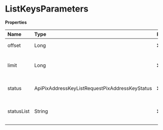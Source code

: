 # ListKeysParameters

**Properties**

| Name       | Type                                           | Required | Description                        |
| :--------- | :--------------------------------------------- | :------- | :--------------------------------- |
| offset     | Long                                           | ❌       | List starting element              |
| limit      | Long                                           | ❌       | Number of list elements (max: 100) |
| status     | ApiPixAddressKeyListRequestPixAddressKeyStatus | ❌       | Filter by current key status       |
| statusList | String                                         | ❌       | Filter by one or more key statuses |

<!-- This file was generated by liblab | https://liblab.com/ -->
